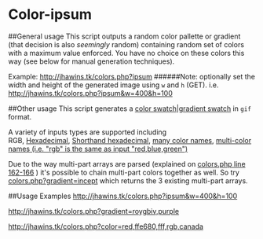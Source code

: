 Color-ipsum
======

##General usage
This script outputs a random color pallette or gradient (that decision is also *seemingly* random) containing random set of colors with a maximum value enforced. You have no choice on these colors this way (see below for manual generation techniques).

Example: http://jhawins.tk/colors.php?ipsum
######Note: optionally set the width and height of the generated image using `w` and `h` (GET).
i.e. http://jhawins.tk/colors.php?ipsum&w=400&h=100


##Other usage
This script generates a [color swatch][1]|[gradient swatch][2] in `gif` format.

A variety of inputs types are supported including  
RGB,
[Hexadecimal][3],
[Shorthand hexadecimal][4],
[many color names][5],
[multi-color names (i.e. "rgb" is the same as input "red,blue,green")][6] 

Due to the way multi-part arrays are parsed (explained on [colors.php line 162-166](https://github.com/Jhawins/Colors/blob/master/colors.php#L162-L166) ) it's possible to chain multi-part colors together as well. So try [colors.php?gradient=incept](http://jhawins.loomhost.com/colors.php?gradient=incept) which returns the 3 existing multi-part arrays. 

##Usage Examples
http://jhawins.tk/colors.php?ipsum&w=400&h=100

http://jhawins.tk/colors.php?gradient=roygbiv,purple

http://jhawins.tk/colors.php?color=red,ffe680,fff,rgb,canada


    






[1]: colors.php#L270-L281
[2]: colors.php#L242-L262
[3]: colors.php#L180-L183
[4]: colors.php#L176-L179
[5]: colors.php#L14-L171
[6]: colors.php#L162-L166
